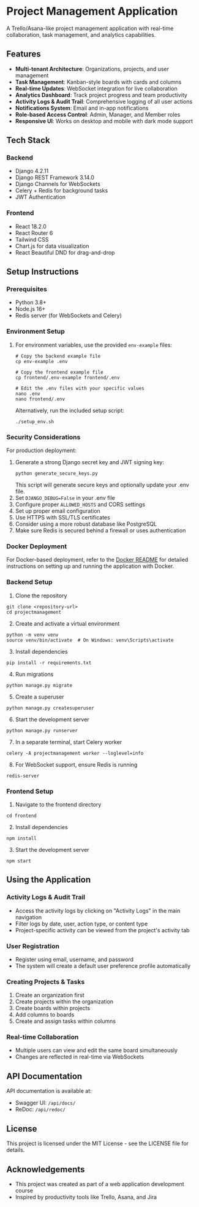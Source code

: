 # Project Management Application

A Trello/Asana-like project management application with real-time collaboration, task management, and analytics capabilities.

## Features

- **Multi-tenant Architecture**: Organizations, projects, and user management
- **Task Management**: Kanban-style boards with cards and columns
- **Real-time Updates**: WebSocket integration for live collaboration
- **Analytics Dashboard**: Track project progress and team productivity
- **Activity Logs & Audit Trail**: Comprehensive logging of all user actions
- **Notifications System**: Email and in-app notifications
- **Role-based Access Control**: Admin, Manager, and Member roles
- **Responsive UI**: Works on desktop and mobile with dark mode support

## Tech Stack

### Backend
- Django 4.2.11
- Django REST Framework 3.14.0
- Django Channels for WebSockets
- Celery + Redis for background tasks
- JWT Authentication

### Frontend
- React 18.2.0
- React Router 6
- Tailwind CSS
- Chart.js for data visualization
- React Beautiful DND for drag-and-drop

## Setup Instructions

### Prerequisites
- Python 3.8+
- Node.js 16+
- Redis server (for WebSockets and Celery)

### Environment Setup

1. For environment variables, use the provided `env-example` files:
   ```
   # Copy the backend example file
   cp env-example .env
   
   # Copy the frontend example file
   cp frontend/.env-example frontend/.env
   
   # Edit the .env files with your specific values
   nano .env
   nano frontend/.env
   ```
   
   Alternatively, run the included setup script:
   ```
   ./setup_env.sh
   ```

### Security Considerations

For production deployment:
1. Generate a strong Django secret key and JWT signing key:
   ```
   python generate_secure_keys.py
   ```
   This script will generate secure keys and optionally update your .env file.
2. Set `DJANGO_DEBUG=False` in your .env file
3. Configure proper `ALLOWED_HOSTS` and CORS settings
4. Set up proper email configuration
5. Use HTTPS with SSL/TLS certificates
6. Consider using a more robust database like PostgreSQL
7. Make sure Redis is secured behind a firewall or uses authentication

### Docker Deployment

For Docker-based deployment, refer to the [Docker README](README.docker.md) for detailed instructions on setting up and running the application with Docker.

### Backend Setup

1. Clone the repository
```
git clone <repository-url>
cd projectmanagement
```

2. Create and activate a virtual environment
```
python -m venv venv
source venv/bin/activate  # On Windows: venv\Scripts\activate
```

3. Install dependencies
```
pip install -r requirements.txt
```

4. Run migrations
```
python manage.py migrate
```

5. Create a superuser
```
python manage.py createsuperuser
```

6. Start the development server
```
python manage.py runserver
```

7. In a separate terminal, start Celery worker
```
celery -A projectmanagement worker --loglevel=info
```

8. For WebSocket support, ensure Redis is running
```
redis-server
```

### Frontend Setup

1. Navigate to the frontend directory
```
cd frontend
```

2. Install dependencies
```
npm install
```

3. Start the development server
```
npm start
```

## Using the Application

### Activity Logs & Audit Trail
- Access the activity logs by clicking on "Activity Logs" in the main navigation
- Filter logs by date, user, action type, or content type
- Project-specific activity can be viewed from the project's activity tab

### User Registration
- Register using email, username, and password
- The system will create a default user preference profile automatically

### Creating Projects & Tasks
1. Create an organization first
2. Create projects within the organization
3. Create boards within projects
4. Add columns to boards
5. Create and assign tasks within columns

### Real-time Collaboration
- Multiple users can view and edit the same board simultaneously
- Changes are reflected in real-time via WebSockets

## API Documentation

API documentation is available at:
- Swagger UI: `/api/docs/`
- ReDoc: `/api/redoc/`

## License

This project is licensed under the MIT License - see the LICENSE file for details.

## Acknowledgements

- This project was created as part of a web application development course
- Inspired by productivity tools like Trello, Asana, and Jira 